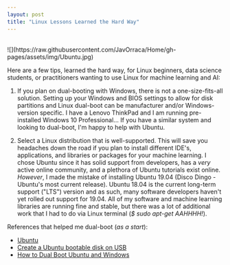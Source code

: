 ```yaml
---
layout: post
title: "Linux Lessons Learned the Hard Way"
---
```

<br>
![](https://raw.githubusercontent.com/JavOrraca/Home/gh-pages/assets/img/Ubuntu.jpg)

Here are a few tips, learned the hard way, for Linux beginners, data science students, or practitioners wanting to use Linux for machine learning and AI:

1) If you plan on dual-booting with Windows, there is not a one-size-fits-all solution. Setting up your Windows and BIOS settings to allow for disk partitions and Linux dual-boot can be manufacturer and/or Windows-version specific. I have a Lenovo ThinkPad and I am running pre-installed Windows 10 Professional... If you have a similar system and looking to dual-boot, I'm happy to help with Ubuntu.

2) Select a Linux distribution that is well-supported. This will save you headaches down the road if you plan to install different IDE's, applications, and libraries or packages for your machine learning. I chose Ubuntu since it has solid support from developers, has a _very_ active online community, and a plethora of Ubuntu tutorials exist online. _However_, I made the mistake of installing Ubuntu 19.04 (Disco Dingo - Ubuntu's most current release). Ubuntu 18.04 is the current long-term support ("LTS") version and as such, many software developers haven't yet rolled out support for 19.04. All of my software and machine learning libraries are running fine and stable, but there was a lot of additional work that I had to do via Linux terminal (_$ sudo apt-get AAHHHH!_).

References that helped me dual-boot (_as a start_):
* [Ubuntu](https://www.ubuntu.com/)
* [Create a Ubuntu bootable disk on USB](https://tutorials.ubuntu.com/tutorial/tutorial-create-a-usb-stick-on-windows#0)
* [How to Dual Boot Ubuntu and Windows](https://www.debugpoint.com/2019/01/complete-guide-how-dual-boot-ubuntu-windows/#czr-comments-title)